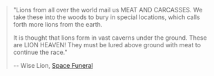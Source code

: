 > "Lions from all over the world mail us MEAT AND CARCASSES. We take these into the woods to bury in special locations, which calls forth more lions from the earth.
>
> It is thought that lions form in vast caverns under the ground. These are LION HEAVEN! They must be lured above ground with meat to continue the race."
> 
> -- Wise Lion, [Space Funeral](http://www.gamerswithjobs.com/node/52142)